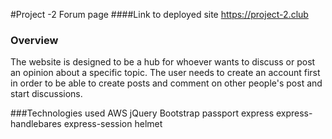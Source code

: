 #Project -2 Forum page
####Link to deployed site
https://project-2.club

### Overview

The website is designed to be a hub for whoever wants to discuss or post an opinion about a specific topic.
The user needs to create an account first in order to be able to create posts and comment on other people's post and start discussions.

###Technologies used
AWS
jQuery
Bootstrap
passport
express
express-handlebares
express-session
helmet
